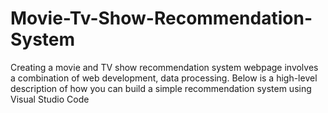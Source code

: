 # Movie-Tv-Show-Recommendation-System
Creating a movie and TV show recommendation system webpage involves a combination of web development, data processing. Below is a high-level description of how you can build a simple recommendation system using Visual Studio Code 
